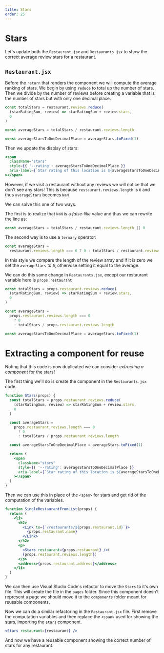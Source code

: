 ```yaml
---
title: Stars
order: 25
---
```


# Stars

Let's update both the `Restaurant.jsx` and `Restaurants.jsx` to show the correct
average review stars for a restaurant.

## `Restaurant.jsx`

Before the `return` that renders the component we will compute the average
ranking of stars. We begin by using `reduce` to total up the number of stars.
Then we divide by the number of reviews before creating a variable that is the
number of stars but with only one decimal place.

```javascript
const totalStars = restaurant.reviews.reduce(
  (starRatingSum, review) => starRatingSum + review.stars,
  0
)

const averageStars = totalStars / restaurant.reviews.length

const averageStarsToOneDecimalPlace = averageStars.toFixed(1)
```

Then we update the display of stars:

```jsx
<span
  className="stars"
  style={{ '--rating': averageStarsToOneDecimalPlace }}
  aria-label={`Star rating of this location is ${averageStarsToOneDecimalPlace} out of 5.`}
></span>
```

However, if we visit a restaurant without any reviews we will notice that we
don't see any stars! This is because `restaurant.reviews.length` is `0` and thus
`averageStars` becomes `NaN`

We can solve this one of two ways.

The first is to realize that `NaN` is a _false-like_ value and thus we can
rewrite the line as:

```javascript
const averageStars = totalStars / restaurant.reviews.length || 0
```

The second way is to use a `ternary` operator:

```javascript
const averageStars =
  restaurant.reviews.length === 0 ? 0 : totalStars / restaurant.reviews.length
```

In this style we compare the length of the review array and if it is zero we set
the `averageStars` to `0`, otherwise setting it equal to the average.

We can do this same change in `Restaurants.jsx`, except our restaurant variable
here is `props.restaurant`

```javascript
const totalStars = props.restaurant.reviews.reduce(
  (starRatingSum, review) => starRatingSum + review.stars,
  0
)

const averageStars =
  props.restaurant.reviews.length === 0
    ? 0
    : totalStars / props.restaurant.reviews.length

const averageStarsToOneDecimalPlace = averageStars.toFixed(1)
```

# Extracting a component for reuse

Noting that this code is now duplicated we can consider _extracting a component_
for the stars!

The first thing we'll do is create the component in the `Restaurants.jsx` code.

```jsx
function Stars(props) {
  const totalStars = props.restaurant.reviews.reduce(
    (starRatingSum, review) => starRatingSum + review.stars,
    0
  )

  const averageStars =
    props.restaurant.reviews.length === 0
      ? 0
      : totalStars / props.restaurant.reviews.length

  const averageStarsToOneDecimalPlace = averageStars.toFixed(1)

  return (
    <span
      className="stars"
      style={{ '--rating': averageStarsToOneDecimalPlace }}
      aria-label={`Star rating of this location is ${averageStarsToOneDecimalPlace} out of 5.`}
    ></span>
  )
}
```

Then we can use this in place of the `<span>` for stars and get rid of the
computation of the variables.

```jsx
function SingleRestaurantFromList(props) {
  return (
    <li>
      <h2>
        <Link to={`/restaurants/${props.restaurant.id}`}>
          {props.restaurant.name}
        </Link>
      </h2>
      <p>
        <Stars restaurant={props.restaurant} />(
        {props.restaurant.reviews.length})
      </p>
      <address>{props.restaurant.address}</address>
    </li>
  )
}
```

We can then use Visual Studio Code's refactor to move the `Stars` to it's own
file. This will create the file in the `pages` folder. Since this component
doesn't represent a page we should move it to the `components` folder meant for
reusable components.

Now we can do a similar refactoring in the `Restaurant.jsx` file. First remove
the computation variables and then replace the `<span>` used for showing the
stars, importing the `stars` component.

```jsx
<Stars restaurant={restaurant} />
```

And now we have a reusable component showing the correct number of stars for any
restaurant.

<GithubCommitViewer repo="gstark/TacoTuesday" commit="83b7be85a324960ebcdb7df78a2f4ddd60198702" />
